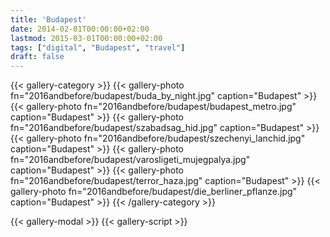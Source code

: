 ```yaml
---
title: 'Budapest'
date: 2014-02-01T00:00:00+02:00
lastmod: 2015-03-01T00:00:00+02:00
tags: ["digital", "Budapest", "travel"]
draft: false
---
```

{{< gallery-category >}}
    {{< gallery-photo fn="2016andbefore/budapest/buda_by_night.jpg" caption="Budapest" >}}
    {{< gallery-photo fn="2016andbefore/budapest/budapest_metro.jpg" caption="Budapest" >}}
    {{< gallery-photo fn="2016andbefore/budapest/szabadsag_hid.jpg" caption="Budapest" >}}
    {{< gallery-photo fn="2016andbefore/budapest/szechenyi_lanchid.jpg" caption="Budapest" >}}
    {{< gallery-photo fn="2016andbefore/budapest/varosligeti_mujegpalya.jpg" caption="Budapest" >}}
    {{< gallery-photo fn="2016andbefore/budapest/terror_haza.jpg" caption="Budapest" >}}
    {{< gallery-photo fn="2016andbefore/budapest/die_berliner_pflanze.jpg" caption="Budapest" >}}
{{< /gallery-category >}}

{{< gallery-modal >}}
{{< gallery-script >}}
